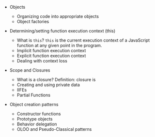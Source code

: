 * Objects
  * Organizing code into appropriate objects
  * Object factories
* Determining/setting function execution context (this)

  * What is `this`?
  `this` is the current execution context of a JavaScript function at any given point in the program.
  * Implicit function execution context
  * Explicit function execution context
  * Dealing with context loss
* Scope and Closures
  * What is a closure?
  Definition: closure is
  * Creating and using private data
  * IIFEs
  * Partial Functions
* Object creation patterns
  * Constructor functions
  * Prototype objects
  * Behavior delegation
  * OLOO and Pseudo-Classical patterns

